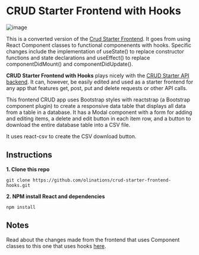 # CRUD Starter Frontend with Hooks

![image](https://github.com/olinations/crud-starter-frontend-hooks/blob/master/template.png)

This is a converted version of the [Crud Starter Frontend](https://github.com/olinations/crud-starter-frontend). It goes from using React Component classes to functional componenents with hooks. Specific changes include the implementation of useState() to replace constructor functions and state declarations and useEffect() to replace componentDidMount() and componentDidUpdate().

**CRUD Starter Frontend with Hooks** plays nicely with the [CRUD Starter API backend](https://github.com/olinations/crud-starter-api). It can, however, be easily edited and used as a starter frontend for any app that features get, post, put and delete requests or other API calls.

This frontend CRUD app uses Bootstrap styles with reactstrap (a Bootstrap component plugin) to create a responsive data table that displays all data from a table in a database. It has a Modal component with a form for adding and editing items, a delete and edit button in each item row, and a button to download the entire database table into a CSV file.

It uses react-csv to create the CSV download button.

## Instructions

**1. Clone this repo**

```
git clone https://github.com/olinations/crud-starter-frontend-hooks.git
```

**2. NPM install React and dependencies**

```
npm install
```

## Notes

Read about the changes made from the frontend that uses Component classes to this one that uses hooks [here](https://medium.com/@olinations/10-steps-to-convert-a-react-class-component-to-a-functional-component-with-hooks-ab198e0fa139?source=friends_link&sk=c9c23dd964348d89a1269eb919c878ec).
